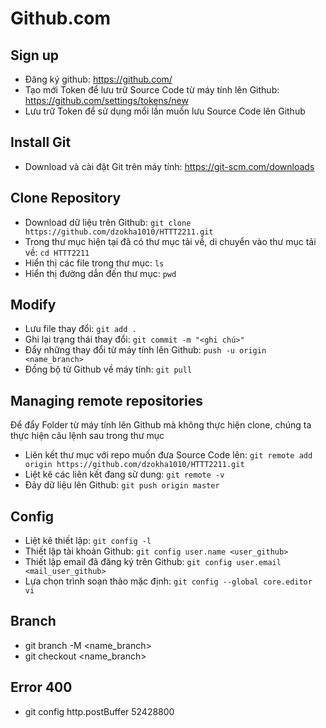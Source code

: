 # Github.com
## Sign up
- Đăng ký github: https://github.com/
- Tạo mới Token để lưu trữ Source Code từ máy tính lên Github: https://github.com/settings/tokens/new
- Lưu trữ Token để sử dụng mổi lần muốn lưu Source Code lên Github
## Install Git
- Download và cài đặt Git trên máy tính: https://git-scm.com/downloads
## Clone Repository
- Download dữ liệu trên Github: `git clone https://github.com/dzokha1010/HTTT2211.git`
- Trong thư mục hiện tại đã có thư mục tải về, di chuyển vào thư mục tải về: `cd HTTT2211`
- Hiển thị các file trong thư mục: `ls`
- Hiển thị đường dẫn đến thư mục: `pwd`
## Modify
- Lưu file thay đổi: `git add .`
- Ghi lại trạng thái thay đổi: `git commit -m "<ghi chú>"`
- Đẩy những thay đổi từ máy tính lên Github: `push -u origin <name_branch>`
- Đồng bộ từ Github về máy tính: `git pull`
## Managing remote repositories
Để đẩy Folder từ máy tính lên Github mà không thực hiện clone, chúng ta thực hiện câu lệnh sau trong thư mục
- Liên kết thư mục với repo muốn đưa Source Code lên: `git remote add origin https://github.com/dzokha1010/HTTT2211.git`
- Liệt kê các liên kết đang sử dung: `git remote -v`
- Đảy dữ liệu lên Github: `git push origin master`
## Config
- Liệt kê thiết lập: `git config -l`
- Thiết lập tài khoản Github: `git config user.name <user_github>`
- Thiết lập email đã đăng ký trên Github: `git config user.email <mail_user_github>`
- Lựa chọn trình soạn thảo mặc định: `git config --global core.editor vi`
## Branch
- git branch -M <name_branch>
- git checkout <name_branch>
## Error 400
- git config http.postBuffer 52428800
